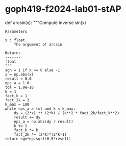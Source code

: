 # goph419-f2024-lab01-stAP


def arcsin(x):
    """Compute inverse sin(x)

    Parameters
    ----------
    x : float
        The argument of arcsin

    Returns
    -------
    float
    """
    sgn = 1 if x >= 0 else -1
    x = np.abs(x)
    result = 0.0
    eps_a = 1.0
    tol = 1.0e-16
    k = 1
    fact_k = 1
    fact_2k = 2
    k_max = 100
    while eps_a > tol and k < k_max:
        dy = (2*x) ** (2*k) / (k**2 * fact_2k/fact_k**2)
        result += dy
        eps_a = np.abs(dy / result)
        k += 1
        fact_k *= k
        fact_2k *= (2*k)*(2*k-1)
    return sgn*np.sqrt(0.5*result)
